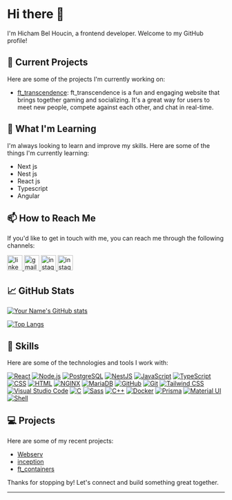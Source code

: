 # Hi there 👋

I'm Hicham Bel Houcin, a frontend developer. Welcome to my GitHub profile!

## 🔭 Current Projects

Here are some of the projects I'm currently working on:

- [ft_transcendence](https://github.com/Hicham-BelHoucin/ft_transcendence): ft_transcendence is a fun and engaging website that brings together gaming and socializing. It's a great way for users to meet new people, compete against each other, and chat in real-time.

## 🌱 What I'm Learning

I'm always looking to learn and improve my skills. Here are some of the things I'm currently learning:

- Next js
- Nest js
- React js
- Typescript
- Angular

## 📫 How to Reach Me

If you'd like to get in touch with me, you can reach me through the following channels:
<div align="left">
  <a href="https://linkedin.com/in/hicham-bel-houcin">
    <img src="https://img.shields.io/static/v1?message=LinkedIn&logo=linkedin&label=&color=0077B5&logoColor=white&labelColor=&style=for-the-badge" height="35" alt="linkedin logo" />
  </a>
  <a href="mailto:belhoucin.hicham@gmail.com">
    <img src="https://img.shields.io/static/v1?message=Gmail&logo=gmail&label=&color=D14836&logoColor=white&labelColor=&style=for-the-badge" height="35" alt="gmail logo" />
  </a>
  <a href="https://instagram.com/hicham_belhoucin">
    <img src="https://img.shields.io/static/v1?message=Instagram&logo=instagram&label=&color=E4405F&logoColor=white&labelColor=&style=for-the-badge" height="35" alt="instagram logo" />
  </a>
  <a href="https://twitter.com/HichamBelhoucin">
    <img src="https://img.shields.io/static/v1?message=Twitter&logo=twitter&label=&color=E4405F&logoColor=white&labelColor=&style=for-the-badge" height="35" alt="instagram logo" />
  </a>
</div>

## 📈 GitHub Stats

[![Your Name's GitHub stats](https://github-readme-stats.vercel.app/api?username=Hicham-BelHoucin)](https://github.com/anuraghazra/github-readme-stats)

[![Top Langs](https://github-readme-stats.vercel.app/api/top-langs/?username=Hicham-BelHoucin&langs_count=11)](https://github.com/Hicham-BelHoucin/github-readmestats)

## 🚀 Skills

Here are some of the technologies and tools I work with:

[![React](https://img.shields.io/badge/React-61DAFB?style=for-the-badge&logo=react&logoColor=white)](#)
[![Node.js](https://img.shields.io/badge/Node.js-339933?style=for-the-badge&logo=node.js&logoColor=white)](#)
[![PostgreSQL](https://img.shields.io/badge/PostgreSQL-336791?style=for-the-badge&logo=postgresql&logoColor=white)](#)
[![NestJS](https://img.shields.io/badge/NestJS-E0234E?style=for-the-badge&logo=nestjs&logoColor=white)](#)
[![JavaScript](https://img.shields.io/badge/JavaScript-F7DF1E?style=for-the-badge&logo=javascript&logoColor=black)](#)
[![TypeScript](https://img.shields.io/badge/TypeScript-3178C6?style=for-the-badge&logo=typescript&logoColor=white)](#)
[![CSS](https://img.shields.io/badge/CSS-1572B6?style=for-the-badge&logo=css3&logoColor=white)](#)
[![HTML](https://img.shields.io/badge/HTML-E34F26?style=for-the-badge&logo=html5&logoColor=white)](#)
[![NGINX](https://img.shields.io/badge/NGINX-009639?style=for-the-badge&logo=nginx&logoColor=white)](#)
[![MariaDB](https://img.shields.io/badge/MariaDB-003545?style=for-the-badge&logo=mariadb&logoColor=white)](#)
[![GitHub](https://img.shields.io/badge/GitHub-181717?style=for-the-badge&logo=github&logoColor=white)](#)
[![Git](https://img.shields.io/badge/Git-F05032?style=for-the-badge&logo=git&logoColor=white)](#)
[![Tailwind CSS](https://img.shields.io/badge/Tailwind_CSS-38B2AC?style=for-the-badge&logo=tailwind-css&logoColor=white)](#)
[![Visual Studio Code](https://img.shields.io/badge/Visual_Studio_Code-007ACC?style=for-the-badge&logo=visual-studio-code&logoColor=white)](#)
[![C](https://img.shields.io/badge/C-00599C?style=for-the-badge&logo=c&logoColor=white)](#)
[![Sass](https://img.shields.io/badge/Sass-CC6699?style=for-the-badge&logo=sass&logoColor=white)](#)
[![C++](https://img.shields.io/badge/C++-00599C?style=for-the-badge&logo=c%2B%2B&logoColor=white)](#)
[![Docker](https://img.shields.io/badge/Docker-2CA5E0?style=for-the-badge&logo=docker&logoColor=white)](#)
[![Prisma](https://img.shields.io/badge/Prisma-1B222D?style=for-the-badge&logo=prisma&logoColor=white)](#)
[![Material UI](https://img.shields.io/badge/Material_UI-0081CB?style=for-the-badge&logo=material-ui&logoColor=white)](#)
[![Shell](https://img.shields.io/badge/Shell-FFD500?style=for-the-badge&logo=gnu-bash&logoColor=black)](#)


## 💻 Projects

Here are some of my recent projects:

- [Webserv](https://github.com/Hicham-BelHoucin/websrv)
- [inception](https://github.com/Hicham-BelHoucin/inception)
- [ft_containers](https://github.com/Hicham-BelHoucin/ft_containers)

Thanks for stopping by! Let's connect and build something great together.

---
